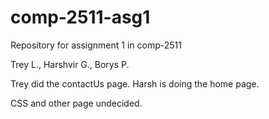 # comp-2511-asg1
Repository for assignment 1 in comp-2511

Trey L., Harshvir G., Borys P.

Trey did the contactUs page.
Harsh is doing the home page.

CSS and other page undecided.

